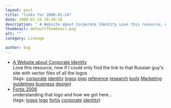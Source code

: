 ```yaml
---
layout: post
title: "links for 2008-01-24"
date: 2008-01-24 20:20:39
description: " A Website about Corporate Identity Love this resource, now if I could only find the link to that Russian guy&#8217;s site with vector files of all the logos (tags --  corporate identity logos logo reference research tools Marketing guidelines business&#8230;"
thumbnail: defaultThumbnail.png
alt: ""
category: Linkage

author: dug
---
```


<ul class="delicious">
	<li>
		<div class="delicious-link"><a href="http://users.ncrvnet.nl/mstol/">A Website about Corporate Identity</a></div>
		<div class="delicious-extended">Love this resource, now if I could only find the link to that Russian guy's site with vector files of all the logos</div>
		<div class="delicious-tags">(tags: <a href="http://del.icio.us/dug/corporate">corporate</a> <a href="http://del.icio.us/dug/identity">identity</a> <a href="http://del.icio.us/dug/logos">logos</a> <a href="http://del.icio.us/dug/logo">logo</a> <a href="http://del.icio.us/dug/reference">reference</a> <a href="http://del.icio.us/dug/research">research</a> <a href="http://del.icio.us/dug/tools">tools</a> <a href="http://del.icio.us/dug/Marketing">Marketing</a> <a href="http://del.icio.us/dug/guidelines">guidelines</a> <a href="http://del.icio.us/dug/business">business</a> <a href="http://del.icio.us/dug/design">design</a>)</div>
	</li>
	<li>
		<div class="delicious-link"><a href="http://www.corporatebrandmatrix.com/cases.asp?ca_id=34&amp;case=Fortis%202006">Fortis 2006</a></div>
		<div class="delicious-extended">understanding that logo and how we got here...</div>
		<div class="delicious-tags">(tags: <a href="http://del.icio.us/dug/logos">logos</a> <a href="http://del.icio.us/dug/logo">logo</a> <a href="http://del.icio.us/dug/fortis">fortis</a> <a href="http://del.icio.us/dug/corporate">corporate</a> <a href="http://del.icio.us/dug/identity">identity</a>)</div>
	</li>
</ul>
